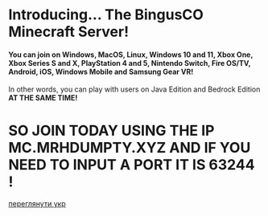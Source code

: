 # Introducing... The BingusCO Minecraft Server!

#### You can join on Windows, MacOS, Linux, Windows 10 and 11, Xbox One, Xbox Series S and X, PlayStation 4 and 5, Nintendo Switch, Fire OS/TV, Android, iOS, Windows Mobile and Samsung Gear VR!
<span>In other words, you can play with users on Java Edition and Bedrock Edition <b>AT THE SAME TIME!</b></span>

# SO JOIN TODAY USING THE IP <b>MC.MRHDUMPTY.XYZ</b> AND IF YOU NEED TO INPUT A PORT IT IS <b>63244</b> !

[переглянути укр](/mc-server/readme-ua.md)
